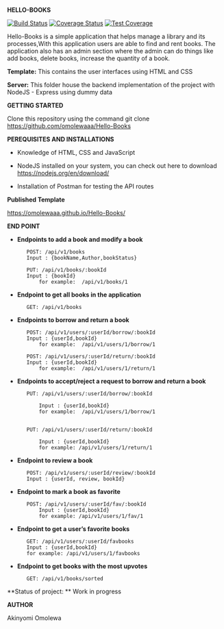 

**HELLO-BOOKS**

[![Build Status](https://travis-ci.org/omolewaaa/Hello-Books.svg?branch=development)](https://travis-ci.org/omolewaaa/Hello-Books)
[![Coverage Status](https://coveralls.io/repos/github/omolewaaa/Hello-Books/badge.svg?branch=development)](https://coveralls.io/github/omolewaaa/Hello-Books?branch=development)
[![Test Coverage](https://codeclimate.com/github/codeclimate/codeclimate/badges/coverage.svg)](https://codeclimate.com/github/codeclimate/codeclimate/coverage)

Hello-Books is a simple application that helps manage a library and its processes,With this application users are able to find and rent books. 
The application also has an admin section where the admin can do things like add books, delete books, increase the quantity of a book.


**Template:** This contains the user interfaces using HTML and CSS

**Server:** This folder house the backend implementation of the project with NodeJS - Express using dummy data



**GETTING STARTED**

Clone this repository using the command git clone https://github.com/omolewaaa/Hello-Books


**PEREQUISITES AND INSTALLATIONS**

 *    Knowledge of HTML, CSS and JavaScript

 *    NodeJS installed on your system, you can check out here to download https://nodejs.org/en/download/

 *    Installation of Postman for testing the API routes
 
 
 **Published Template**

https://omolewaaa.github.io/Hello-Books/

  
 **END POINT**
 
 *   **Endpoints  to add a book and modify a book**
 
        	POST: /api/v1/books
			Input : {bookName,Author,bookStatus}
		
			PUT: /api/v1/books/:bookId
			Input : {bookId}
				for example:  /api/v1/books/1			
	
 *   **Endpoint to get all books in the application**
 
		    GET: /api/v1/books
   
 *   **Endpoints to borrow and return a book**
 
        	POST: /api/v1/users/:userId/borrow/:bookId
			Input : {userId,bookId}
				for example:  /api/v1/users/1/borrow/1
	
        	POST: /api/v1/users/:userId/return/:bookId
			Input : {userId,bookId}
				for example:  /api/v1/users/1/return/1
   
 *   **Endpoints to accept/reject a request to borrow and return a book**
 
   			PUT: /api/v1/users/:userId/borrow/:bookId
			
				Input : {userId,bookId}
				for example:  /api/v1/users/1/borrow/1
	
	
   	 		PUT: /api/v1/users/:userId/return/:bookId
				
				Input : {userId,bookId}
				for example: /api/v1/users/1/return/1
	
   
 *   **Endpoint to review a book**
 
        	POST: /api/v1/users/:userId/review/:bookId
			Input : {userId, review, bookId}
	
 *   **Endpoint to mark a book as favorite**
 
			POST: /api/v1/users/:userId/fav/:bookId
				Input : {userId,bookId}
				for example: /api/v1/users/1/fav/1
	
   
 *   **Endpoint to get a user’s favorite books**
 
        	GET: /api/v1/users/:userId/favbooks
			Input : {userId,bookId}
			for example: /api/v1/users/1/favbooks
	
		
	
 *   **Endpoint to get books with the most upvotes**
 
        	GET: /api/v1/books/sorted



**Status of project:	** Work in progress

   
 **AUTHOR**

   Akinyomi Omolewa
